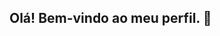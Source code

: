 ## Olá! Bem-vindo ao meu perfil.  👋

<!--
**David-Gentil/David-Gentil** is a ✨ _special_ ✨ repository because its `README.md` (this file) appears on your GitHub profile.

Sou um profissional com sólida experiência em Gestão de Projetos, apaixonado por transformar desafios em soluções inovadoras através da tecnologia:

🔭 Atualmente estou trabalhando em Gestão de Projetos com foco em planejamento,
🌱 Atualmente estou Aprofundando conhecimentos em BIG DATA e explorando novas técnicas em Machine Learning e IA Generativa.
👯 Busco colaborar em... Projetos de dados onde eu possa aplicar minhas habilidades em análise, visualização e modelagem para gerar insights estratégicos, especialmente aqueles ligados a otimização de processos ou planejamento.
🤔 Busco ajuda com... Discussões e trocas sobre as melhores práticas em Ciência de Dados aplicada a contextos de negócio e desafios específicos em modelagem.
💬 Pergunte-me sobre Gestão de Projetos, planejamento, Dados, Power BI, Python para análise de dados, ou como a análise de dados pode gerar valor em diferentes indústrias.
😄 Pronomes: Ele/Dele
⚡ Curiosidade: Tenho mais de 20 anos de experiência em grandes empresas e estou entusiasmado em combinar essa vivacidade com o potencial transformador da Ciência de Dados!
